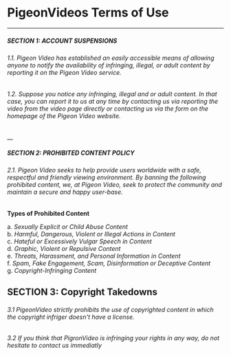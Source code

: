 # PigeonVideos Terms of Use
___
##### SECTION 1: ACCOUNT SUSPENSIONS
###### 1.1. Pigeon Video has established an easily accessible means of allowing anyone to notify the availability of infringing, illegal, or adult content by reporting it on the Pigeon Video service.
###### 1.2. Suppose you notice any infringing, illegal and or adult content. In that case, you can report it to us at any time by contacting us via reporting the video from the video page directly or contacting us via the form on the homepage of the Pigeon Video website.
__
##### SECTION 2: PROHIBITED CONTENT POLICY
###### 2.1. Pigeon Video seeks to help provide users worldwide with a safe, respectful and friendly viewing environment. By banning the following prohibited content, we, at Pigeon Video, seek to protect the community and maintain a secure and happy user-base.

**Types of Prohibited Content**

a. *Sexually Explicit or Child Abuse Content*<br>
b. *Harmful, Dangerous, Violent or Illegal Actions in Content*<br>
c. *Hateful or Excessively Vulgar Speech in Content*<br>
d. *Graphic, Violent or Repulsive Content*<br>
e. *Threats, Harassment, and Personal Information in Content*<br>
f. *Spam, Fake Engagement, Scam, Disinformation or Deceptive Content*<br>
g. *Copyright-Infringing Content*


## SECTION 3: Copyright Takedowns
###### 3.1 PigeonVideo strictly prohibits the use of copyrighted content in which the copyright infriger doesn't have a license.
###### 3.2 If you think that PigronVideo is infringing your rights in any way, do not hesitate to contact us immediatly
